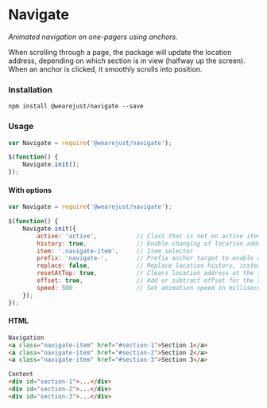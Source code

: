 # Navigate
*Animated navigation on one-pagers using anchors.*

When scrolling through a page, the package will update the location address, depending on which section is in view (halfway up the screen).
When an anchor is clicked, it smoothly scrolls into position.


### Installation
```
npm install @wearejust/navigate --save
```

### Usage
```javascript
var Navigate = require('@wearejust/navigate');

$(function() {
    Navigate.init();
});
```

#### With options
```javascript
var Navigate = require('@wearejust/navigate');

$(function() {
    Navigate.init({
        active: 'active',           // Class that is set on active item
        history: true,              // Enable changing of location address
        item: '.navigate-item',     // Item selector
        prefix: 'navigate-',        // Prefix anchor target to enable animation
        replace: false,             // Replace location history, instead of adding
        resetAtTop: true,           // Clears location address at the top of the page
        offset: true,               // Add or subtract offset for the scroll destination
        speed: 500                  // Set animation speed in milliseconds
    });
});
```

#### HTML
```html
Navigation
<a class="navigate-item" href="#section-1">Section 1</a>
<a class="navigate-item" href="#section-2">Section 2</a>
<a class="navigate-item" href="#section-3">Section 3</a>

Content
<div id="section-1">...</div>
<div id="section-2">...</div>
<div id="section-3">...</div>
```